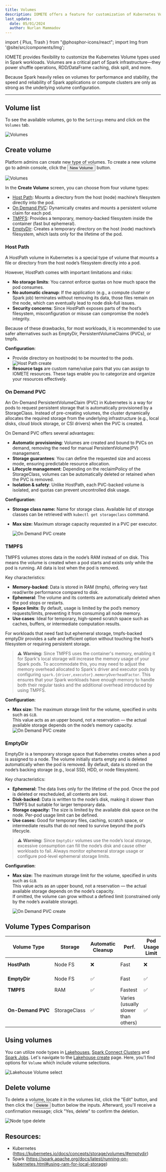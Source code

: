 ```yaml
---
title: Volumes
description: IOMETE offers a feature for customization of Kubernetes Volume types attached to Spark workloads.
last_update:
  date: 05/01/2024
  author: Nurlan Mammadov
---
```


import { Plus, Trash } from "@phosphor-icons/react";
import Img from '@site/src/components/Img';

IOMETE provides flexibility to customize the Kubernetes Volume types used in Spark workloads.
Volumes are a critical part of Spark infrastructure—they power shuffle operations, RDD/DataFrame caching, disk spill, 
and more.

Because Spark heavily relies on volumes for performance and stability, the speed and reliability of Spark applications 
or compute clusters are only as strong as the underlying volume configuration.

---

## Volume list

To see the available volumes, go to the `Settings` menu and click on the `Volumes` tab.

<!-- Click on the <button className="button button--primary button-iom">Configure</button> button to get started. -->

<Img src="/img/user-guide/volumes/volumes.png" alt="Volumes" />

## Create volume

Platform admins can create new type of volumes. To create a new volume go to admin console, click the <button 
className="button button--primary button-iom"><Plus size={16}/>New Volume</button> button.

<Img src="/img/user-guide/volumes/new-volume.png" alt="Volumes" />

In the **Create Volume** screen, you can choose from four volume types:

- [Host Path](#host-path): Mounts a directory from the host (node) machine’s filesystem directly into the pod.  
- [On Demand PVC](#on-demand-pvc): Dynamically creates and mounts a persistent volume claim for each pod.  
- [TMPFS](#tmpfs): Provides a temporary, memory-backed filesystem inside the container (fast but ephemeral).  
- [EmptyDir](#emptydir): Creates a temporary directory on the host (node) machine’s filesystem, which lasts only for the
 lifetime of the pod.  

### Host Path

A HostPath volume in Kubernetes is a special type of volume that mounts a file or directory from the host node’s 
filesystem directly into a pod.

However, HostPath comes with important limitations and risks:
- **No storage limits**: You cannot enforce quotas on how much space the pod consumes. 
- **No automatic cleanup**: If the application (e.g., a compute cluster or Spark job) terminates without removing its 
data, those files remain on the node, which can eventually lead to node disk-full issues. 
- **Security concerns**: Since HostPath exposes parts of the host’s filesystem, misconfiguration or misuse can 
compromise the node’s integrity.

Because of these drawbacks, for most workloads, it is recommended to use safer alternatives such as EmptyDir, 
PersistentVolumeClaims (PVCs), or tmpfs.

**Configuration**:

- Provide directory on host(node) to be mounted to the pods.
  <Img src="/img/user-guide/volumes/host-path-create.png" alt="Host Path create" maxWidth="600px" />
- **Resource tags** are custom name/value pairs that you can assign to IOMETE resources. These tags enable you to 
categorize and organize your resources effectively.

### On Demand PVC

An On-Demand PersistentVolumeClaim (PVC) in Kubernetes is a way for pods to request persistent storage that is 
automatically provisioned by a StorageClass. Instead of pre-creating volumes, the cluster dynamically allocates the 
required storage from the underlying infrastructure (e.g., local disks, cloud block storage, or CSI drivers) when the 
PVC is created.

On Demand PVC offers several advantages:
- **Automatic provisioning**: Volumes are created and bound to PVCs on demand, removing the need for manual 
  PersistentVolume(PV) management. 
- **Storage guarantees**: You can define the requested size and access mode, ensuring predictable resource allocation. 
- **Lifecycle management**: Depending on the reclaimPolicy of the StorageClass, volumes can be automatically deleted 
or retained when the PVC is removed. 
- **Isolation & safety**: Unlike HostPath, each PVC-backed volume is isolated, and quotas can prevent uncontrolled 
disk usage.

**Configuration**:
- **Storage class name:** Name for storage class. Available list of storage classes can be retrieved with `kubectl get storageclass` command.
- **Max size:** Maximum storage capacity requested in a PVC per executor.

  <Img src="/img/user-guide/volumes/on-demand-create.png" alt="On Demand PVC create" maxWidth="600px" />

### TMPFS

TMPFS volumes stores data in the node’s RAM instead of on disk. This means the volume is created when a pod starts and 
exists only while the pod is running. All data is lost when the pod is removed.

Key characteristics:
- **Memory-backed**: Data is stored in RAM (tmpfs), offering very fast read/write performance compared to disk.
- **Ephemeral**: The volume and its contents are automatically deleted when the pod stops or restarts.
- **Space limits**: By default, usage is limited by the pod’s memory requests/limits, preventing it from consuming all
node memory.
- **Use cases**: Ideal for temporary, high-speed scratch space such as caches, buffers, or intermediate computation 
results.

For workloads that need fast but ephemeral storage, tmpfs-backed emptyDir provides a safe and efficient option without 
touching the host’s filesystem or requiring persistent storage.

> ⚠️ **Warning:** Since TMPFS uses the container's memory, enabling it for Spark's local storage will increase the 
> memory usage of your Spark pods. To accommodate this, you may need to adjust the memory overhead allocated to Spark's 
> driver and executor pods by configuring `spark.{driver,executor}.memoryOverheadFactor`. This ensures that your Spark 
> workloads have enough memory to handle both their regular tasks and the additional overhead introduced by using TMPFS.

**Configuration**:
- **Max size:** The maximum storage limit for the volume, specified in units such as `GiB`.  
This value acts as an upper bound, not a reservation — the actual available storage depends on the node’s memory 
capacity.
  <Img src="/img/user-guide/volumes/tmpfs-create.png" alt="On Demand PVC create" maxWidth="600px" />

### EmptyDir

EmptyDir is a temporary storage space that Kubernetes creates when a pod is assigned to a node. 
The volume initially starts empty and is deleted automatically when the pod is removed. By default, data is stored on 
the node’s backing storage (e.g., local SSD, HDD, or node filesystem).

Key characteristics:
- **Ephemeral:** The data lives only for the lifetime of the pod. Once the pod is deleted or rescheduled, all contents 
are lost.  
- **Disk-backed:** Data is written to the node’s disk, making it slower than TMPFS but suitable for larger temporary 
data.  
- **Storage capacity:** The size is limited by the available disk space on the node. Per-pod usage limit can be 
defined.
- **Use cases:** Good for temporary files, caching, scratch space, or intermediate results that do not need to survive 
beyond the pod’s lifecycle.  

> ⚠️ **Warning:** Since `EmptyDir` volumes use the node’s local storage, excessive consumption can fill the node’s disk 
> and cause other workloads to fail. Always monitor ephemeral storage usage or configure pod-level ephemeral storage 
> limits.

**Configuration**:
- **Max size:** The maximum storage limit for the volume, specified in units such as `GiB`.  
This value acts as an upper bound, not a reservation — the actual available storage depends on the node’s capacity.  
If omitted, the volume can grow without a defined limit (constrained only by the node’s available storage).

  <Img src="/img/user-guide/volumes/emptydir-create.png" alt="On Demand PVC create" maxWidth="600px" />

## Volume Types Comparison

| Volume Type                      | Storage      | Automatic Cleanup | Perf.                               | Pod Usage Limit | Risks                                   |
|----------------------------------|--------------|-------------------|-------------------------------------|-----------------|-----------------------------------------|
| **HostPath**                     | Node FS      | ❌                 | Fast                                | ❌               | Security, disk leaks                    |
| **EmptyDir**                     | Node FS      | ✅                 | Fast                                | ✅               | Node storage full                       |
| **TMPFS**                        | RAM          | ✅                 | Fastest                             | ✅               | Pod OOM                                 |
| <nobr> **On-Demand PVC** </nobr> | StorageClass | ✅                 | Varies (usually slower than others) | ✅               | Slow/stuck provisioning under high load |


## Using volumes

You can utilize node types in [Lakehouses](./virtual-lakehouses.md), [Spark Connect Clusters](./spark-connect.md) and [Spark Jobs](../developer-guide/spark-job/getting-started.md).
Let's navigate to the [Lakehouse create](./virtual-lakehouses.md#create-a-new-lakehouse) page. Here, you'l find options for `Volume` which include volume selections.

<Img src="/img/user-guide/volumes/select-volume.png" alt="Lakehouse Volume select" maxWidth="600px"/>

## Delete volume

To delete a volume, locate it in the volumes list, click the "Edit" button, and then click the <button className="button button--danger button--outline button-iom"><Trash size={16} /> Delete</button> button below the inputs. Afterward, you'll receive a confirmation message; click "Yes, delete" to confirm the deletion.

<Img src="/img/user-guide/volumes/volume-delete.png" alt="Node type delete" maxWidth="600px"/>


## Resources:
- Kubernetes (https://kubernetes.io/docs/concepts/storage/volumes/#emptydir)
- Spark (https://spark.apache.org/docs/latest/running-on-kubernetes.html#using-ram-for-local-storage)